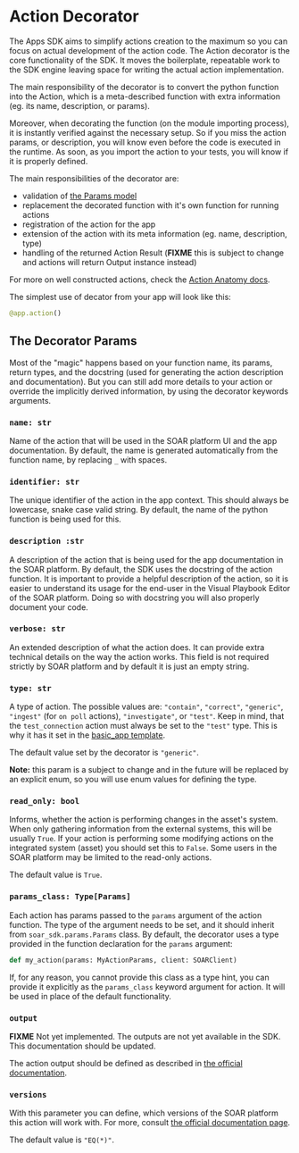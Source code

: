 # Action Decorator

The Apps SDK aims to simplify actions creation to the maximum so you can focus on actual development of the action code.
The Action decorator is the core functionality of the SDK. It moves the boilerplate, repeatable work to the SDK engine
leaving space for writing the actual action implementation.

The main responsibility of the decorator is to convert the python function into the Action, which is a meta-described
function with extra information (eg. its name, description, or params).

Moreover, when decorating the function (on the module importing process), it is instantly verified against the necessary
setup. So if you miss the action params, or description, you will know even before the code is executed in the runtime.
As soon, as you import the action to your tests, you will know if it is properly defined.

The main responsibilities of the decorator are:
- validation of [the Params model](./action_params.md)
- replacement the decorated function with it's own function for running actions
- registration of the action for the app
- extension of the action with its meta information (eg. name, description, type)
- handling of the returned Action Result (**FIXME** this is subject to change and actions will return Output instance instead)

For more on well constructed actions, check the [Action Anatomy docs](./action_anatomy.md).

The simplest use of decator from your app will look like this:

```python
@app.action()
```

## The Decorator Params

Most of the "magic" happens based on your function name, its params, return types, and the docstring (used for generating
the action description and documentation). But you can still add more details to your action or override the implicitly
derived information, by using the decorator keywords arguments.

### `name: str`

Name of the action that will be used in the SOAR platform UI and the app documentation. By default, the name is generated
automatically from the function name, by replacing `_` with spaces.

### `identifier: str`

The unique identifier of the action in the app context. This should always be lowercase, snake case valid string. By
default, the name of the python function is being used for this.

### `description :str`

A description of the action that is being used for the app documentation in the SOAR platform. By default, the SDK uses
the docstring of the action function. It is important to provide a helpful description of the action, so it is easier
to understand its usage for the end-user in the Visual Playbook Editor of the SOAR platform. Doing so with docstring
you will also properly document your code.

### `verbose: str`

An extended description of what the action does. It can provide extra technical details on the way the action works.
This field is not required strictly by SOAR platform and by default it is just an empty string.

### `type: str`

A type of action. The possible values are: `"contain"`, `"correct"`, `"generic"`,
`"ingest"` (for `on poll` actions), `"investigate"`, or `"test"`.
Keep in mind, that the `test_connection` action must always be set to the `"test"` type. This is why it has it set in
the [basic_app template](/app_templates/basic_app/src/app.py).

The default value set by the decorator is `"generic"`.

**Note:** this param is a subject to change and in the future will be replaced by an explicit enum, so you will use enum
values for defining the type.

### `read_only: bool`

Informs, whether the action is performing changes in the asset's system. When only gathering information from the external
systems, this will be usually `True`. If your action is performing some modifying actions on the integrated system (asset)
you should set this to `False`. Some users in the SOAR platform may be limited to the read-only actions.

The default value is `True`.

### `params_class: Type[Params]`

Each action has params passed to the `params` argument of the action function. The type of the argument needs to be set,
and it should inherit from `soar_sdk.params.Params` class. By default, the decorator uses a type provided in the function
declaration for the `params` argument:

```python
def my_action(params: MyActionParams, client: SOARClient)
```

If, for any reason, you cannot provide this class as a type hint, you can provide it explicitly as the `params_class`
keyword argument for action. It will be used in place of the default functionality.

### `output`

**FIXME** Not yet implemented. The outputs are not yet available in the SDK. This documentation should be updated.

The action output should be defined as described in [the official documentation](https://docs.splunk.com/Documentation/SOAR/current/DevelopApps/Metadata#Action_Section:_Output).

### `versions`

With this parameter you can define, which versions of the SOAR platform this action will work with. For more, consult
[the official documentation page](https://docs.splunk.com/Documentation/SOAR/current/DevelopApps/Metadata#Action_Section:_Versions).

The default value is `"EQ(*)"`.
